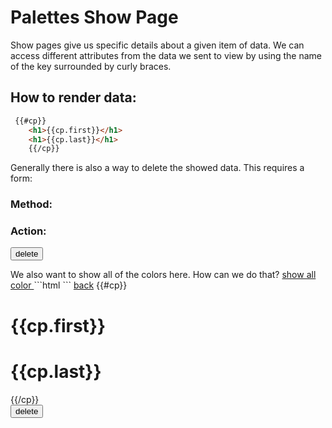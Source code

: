 # Palettes Show Page

Show pages give us specific details about a given item of data. We can access different attributes from the data we sent to view by using the name of the key surrounded by curly braces. 

## How to render data:
```html
 {{#cp}}
    <h1>{{cp.first}}</h1>
    <h1>{{cp.last}}</h1>
    {{/cp}}
```

Generally there is also a way to delete the showed data. This requires a form:

### Method: 
### Action:
 <form action="/palette/{{id}}?_method=DELETE" method="POST">
      <button type="submit">delete </button>
    </form>
We also want to show all of the colors here. How can we do that?
<a href="/color">show all color </a>
```html 
```


<body>  <a href="/palette">back</a>
    {{#cp}}
    <h1>{{cp.first}}</h1>
    <h1>{{cp.last}}</h1>
    {{/cp}}
    <form action="/palette/{{id}}?_method=DELETE" method="POST">
      <button type="submit">delete </button>
    </form>
  